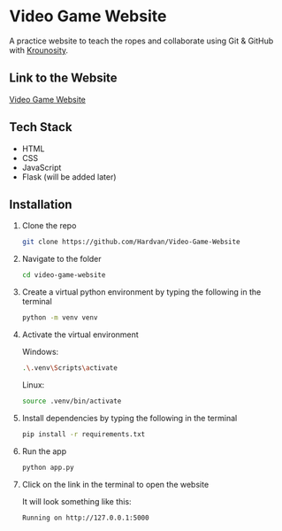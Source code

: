 # Video Game Website

A practice website to teach the ropes and collaborate using Git & GitHub with [Krounosity](https://github.com/Krounosity).

## Link to the Website

[Video Game Website](https://video-game-website.onrender.com/)

## Tech Stack

- HTML
- CSS
- JavaScript
- Flask (will be added later)

## Installation

1. Clone the repo

   ```bash
   git clone https://github.com/Hardvan/Video-Game-Website
   ```

2. Navigate to the folder

   ```bash
   cd video-game-website
   ```

3. Create a virtual python environment by typing the following in the terminal

   ```bash
   python -m venv venv
   ```

4. Activate the virtual environment

   Windows:

   ```bash
   .\.venv\Scripts\activate
   ```

   Linux:

   ```bash
   source .venv/bin/activate
   ```

5. Install dependencies by typing the following in the terminal

   ```bash
   pip install -r requirements.txt
   ```

6. Run the app

   ```bash
   python app.py
   ```

7. Click on the link in the terminal to open the website

   It will look something like this:

   ```bash
   Running on http://127.0.0.1:5000
   ```
